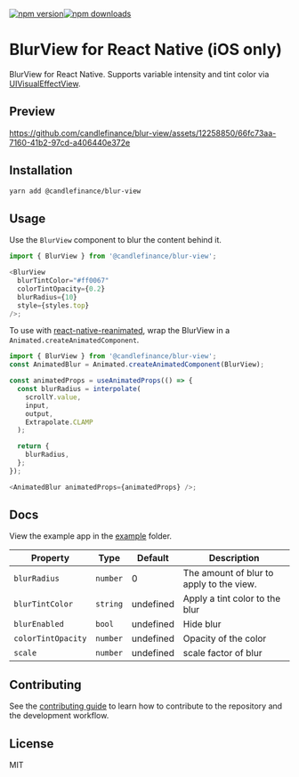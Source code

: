 [![npm version](https://badge.fury.io/js/%40candlefinance%2Fblur-view.svg)](https://badge.fury.io/js/%40candlefinance%2Fblur-view)[![npm downloads](https://img.shields.io/npm/dm/%40candlefinance%2Fblur-view.svg)](https://npm.im/%40candlefinance%2Fblur-view)

# BlurView for React Native (iOS only)

BlurView for React Native. Supports variable intensity and tint color via [UIVisualEffectView](https://developer.apple.com/documentation/uikit/uivisualeffectview).

## Preview

https://github.com/candlefinance/blur-view/assets/12258850/66fc73aa-7160-41b2-97cd-a406440e372e

## Installation

```sh
yarn add @candlefinance/blur-view
```

## Usage

Use the `BlurView` component to blur the content behind it.

```js
import { BlurView } from '@candlefinance/blur-view';

<BlurView
  blurTintColor="#ff0067"
  colorTintOpacity={0.2}
  blurRadius={10}
  style={styles.top}
/>;
```

To use with [react-native-reanimated](https://github.com/software-mansion/react-native-reanimated), wrap the BlurView in a `Animated.createAnimatedComponent`.

```js
import { BlurView } from '@candlefinance/blur-view';
const AnimatedBlur = Animated.createAnimatedComponent(BlurView);

const animatedProps = useAnimatedProps(() => {
  const blurRadius = interpolate(
    scrollY.value,
    input,
    output,
    Extrapolate.CLAMP
  );

  return {
    blurRadius,
  };
});

<AnimatedBlur animatedProps={animatedProps} />;
```

## Docs

View the example app in the [example](./example/src/App.tsx) folder.

| Property           | Type     | Default   | Description                              |
| ------------------ | -------- | --------- | ---------------------------------------- |
| `blurRadius`       | `number` | 0         | The amount of blur to apply to the view. |
| `blurTintColor`    | `string` | undefined | Apply a tint color to the blur           |
| `blurEnabled`      | `bool`   | undefined | Hide blur                                |
| `colorTintOpacity` | `number` | undefined | Opacity of the color                     |
| `scale`            | `number` | undefined | scale factor of blur                     |

## Contributing

See the [contributing guide](CONTRIBUTING.md) to learn how to contribute to the repository and the development workflow.

## License

MIT
